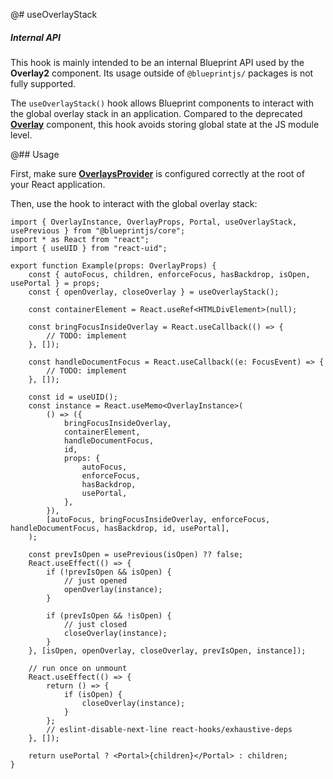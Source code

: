 @# useOverlayStack

<div class="@ns-callout @ns-intent-warning @ns-icon-warning-sign @ns-callout-has-body-content">
    <h5 class="@ns-heading">Internal API</h5>

This hook is mainly intended to be an internal Blueprint API used by the **Overlay2** component.
Its usage outside of `@blueprintjs/` packages is not fully supported.

</div>

The `useOverlayStack()` hook allows Blueprint components to interact with the global overlay stack
in an application. Compared to the deprecated [**Overlay**](#core/components/overlay) component,
this hook avoids storing global state at the JS module level.

@## Usage

First, make sure [**OverlaysProvider**](#core/context/overlays-provider) is configured correctly at
the root of your React application.

Then, use the hook to interact with the global overlay stack:

```tsx
import { OverlayInstance, OverlayProps, Portal, useOverlayStack, usePrevious } from "@blueprintjs/core";
import * as React from "react";
import { useUID } from "react-uid";

export function Example(props: OverlayProps) {
    const { autoFocus, children, enforceFocus, hasBackdrop, isOpen, usePortal } = props;
    const { openOverlay, closeOverlay } = useOverlayStack();

    const containerElement = React.useRef<HTMLDivElement>(null);

    const bringFocusInsideOverlay = React.useCallback(() => {
        // TODO: implement
    }, []);

    const handleDocumentFocus = React.useCallback((e: FocusEvent) => {
        // TODO: implement
    }, []);

    const id = useUID();
    const instance = React.useMemo<OverlayInstance>(
        () => ({
            bringFocusInsideOverlay,
            containerElement,
            handleDocumentFocus,
            id,
            props: {
                autoFocus,
                enforceFocus,
                hasBackdrop,
                usePortal,
            },
        }),
        [autoFocus, bringFocusInsideOverlay, enforceFocus, handleDocumentFocus, hasBackdrop, id, usePortal],
    );

    const prevIsOpen = usePrevious(isOpen) ?? false;
    React.useEffect(() => {
        if (!prevIsOpen && isOpen) {
            // just opened
            openOverlay(instance);
        }

        if (prevIsOpen && !isOpen) {
            // just closed
            closeOverlay(instance);
        }
    }, [isOpen, openOverlay, closeOverlay, prevIsOpen, instance]);

    // run once on unmount
    React.useEffect(() => {
        return () => {
            if (isOpen) {
                closeOverlay(instance);
            }
        };
        // eslint-disable-next-line react-hooks/exhaustive-deps
    }, []);

    return usePortal ? <Portal>{children}</Portal> : children;
}
```
